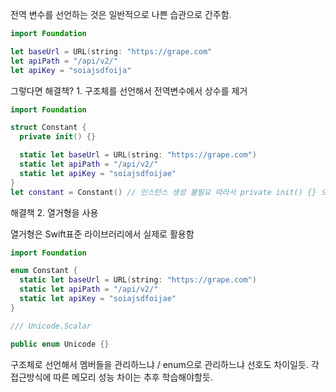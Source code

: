 전역 변수를 선언하는 것은 일반적으로 나쁜 습관으로 간주함.
```swift
import Foundation

let baseUrl = URL(string: "https://grape.com"
let apiPath = "/api/v2/"
let apiKey = "soiajsdfoija"
```

그렇다면 해결책? 1. 구조체를 선언해서 전역변수에서 상수를 제거
```swift
import Foundation

struct Constant {
  private init() {}

  static let baseUrl = URL(string: "https://grape.com")
  static let apiPath = "/api/v2/"
  static let apiKey = "soiajsdfoijae"
}
let constant = Constant() // 인스턴스 생성 불필요 따라서 private init() {} 으로 외부에서 인스턴스 생성 못하게 막음.
```

해결책 2. 열거형을 사용

열거형은 Swift표준 라이브러리에서 실제로 활용함
```swift
import Foundation

enum Constant {
  static let baseUrl = URL(string: "https://grape.com")
  static let apiPath = "/api/v2/"
  static let apiKey = "soiajsdfoijae"
}
```


```swift
/// Unicode.Scalar

public enum Unicode {} 

```

구조체로 선언해서 멤버들을 관리하느냐 / enum으로 관리하느냐 선호도 차이일듯. 각 접근방식에 따른 메모리 성능 차이는 추후 학습해야할듯.
